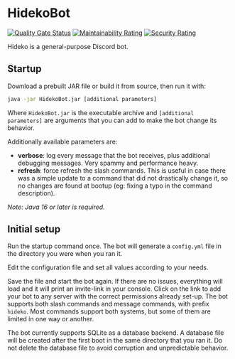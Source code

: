 # HidekoBot   
[![Quality Gate Status](https://sonar.beatrice.wtf/api/project_badges/measure?project=mind-overflow_HidekoBot_AYWyYHsvX-1Ma0D4pJ59&metric=alert_status&token=0a63c149148555d6d2ee40665af1afae8f67cc3f)](https://sonar.beatrice.wtf/dashboard?id=mind-overflow_HidekoBot_AYWyYHsvX-1Ma0D4pJ59) 
[![Maintainability Rating](https://sonar.beatrice.wtf/api/project_badges/measure?project=mind-overflow_HidekoBot_AYWyYHsvX-1Ma0D4pJ59&metric=sqale_rating&token=0a63c149148555d6d2ee40665af1afae8f67cc3f)](https://sonar.beatrice.wtf/dashboard?id=mind-overflow_HidekoBot_AYWyYHsvX-1Ma0D4pJ59) 
[![Security Rating](https://sonar.beatrice.wtf/api/project_badges/measure?project=mind-overflow_HidekoBot_AYWyYHsvX-1Ma0D4pJ59&metric=security_rating&token=0a63c149148555d6d2ee40665af1afae8f67cc3f)](https://sonar.beatrice.wtf/dashboard?id=mind-overflow_HidekoBot_AYWyYHsvX-1Ma0D4pJ59)
  
Hideko is a general-purpose Discord bot.  
  
## Startup
Download a prebuilt JAR file or build it from source, then run it with:
```bash
java -jar HidekoBot.jar [additional parameters]
```
Where `HidekoBot.jar` is the executable archive and `[additional parameters]` are arguments that you can add to
make the bot change its behavior.
  
Additionally available parameters are:
  - **verbose**: log every message that the bot receives, plus additional debugging messages. Very spammy and performance heavy.
  - **refresh**: force refresh the slash commands. This is useful in case there was a simple update to a command that did not drastically change it, so no changes are found at bootup (eg: fixing a typo in the command description).

*Note: Java 16 or later is required.*
  
## Initial setup  
  
Run the startup command once. The bot will generate a `config.yml` file in the directory you were when you ran it.  
  
Edit the configuration file and set all values according to your needs.  
  
Save the file and start the bot again. If there are no issues, everything will load and it will print an
invite-link in your console. Click on the link to add your bot to any server with the correct permissions
already set-up. The bot supports both slash commands and message commands, with prefix `hideko`. Most
commands support both systems, but some of them are limited in one way or another.  
  
The bot currently supports SQLite as a database backend. A database file will be created after the first boot
in the same directory that you ran it. Do not delete the database file to avoid corruption and unpredictable
behavior.
